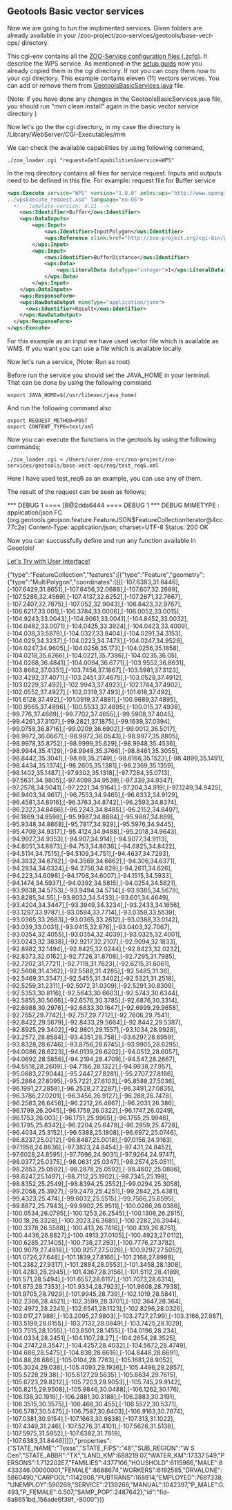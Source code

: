 ## Geotools Basic vector services

Now we are going to tun the implimented services. Given folders are already available in your /zoo-project/zoo-services/geotools/base-vect-ops/ directory.

This cgi-env contains all the [ZOO-Service configuration files (.zcfg)](http://zoo-project.org/docs/services/zcfg-reference.html). It describe the WPS service. As mentioned in the [setup guids](https://github.com/niroshansb/GSoC2016/tree/master/GeotoolsInZOOProject) now you already copied them in the cgi directory. If not you can copy them now to your cgi directory.
This example contains eleven (11) vectors services. You can add or remove them from [GeotoolsBasicServices.java](https://github.com/niroshansb/GSoC2016/blob/master/GeotoolsInZOOProject/geotools/base-vect-ops/src/main/java/org/zoo_project/GeotoolsBasicServices.java) file.
 
(Note: if you have done any changes in the GeotoolsBasicServices.java file, you should run "mvn clean install" again in the basic vector service directory )

Now let's go the the cgi directory, in my case the directory is /Library/WebServer/CGI-Executables/mm

We can check the available capabilities by using following command,
```
./zoo_loader.cgi "request=GetCapabilities&service=WPS"
```
In the req directory contains all files for service request. Inputs and outputs need to be defined in this file. For example: request file for Buffer service 

```xml
<wps:Execute service="WPS" version="1.0.0" xmlns:wps="http://www.opengis.net/wps/1.0.0" xmlns:ows="http://www.opengis.net/ows/1.1" xmlns:xlink="http://www.w3.org/1999/xlink" xmlns:xsi="http://www.w3.org/2001/XMLSchema-instance" xsi:schemaLocation="http://www.opengis.net/wps/1.0.0
../wpsExecute_request.xsd" language="en-US">
  <!-- template-version: 0.21 -->
	<ows:Identifier>Buffer</ows:Identifier>
	<wps:DataInputs>
		<wps:Input>
			<ows:Identifier>InputPolygon</ows:Identifier>
			<wps:Reference xlink:href="http://zoo-project.org/cgi-bin/proxy.cgi?url=http%3A%2F%2Fzoo-project.org%3A8080%2Fgeoserver%2Fows%3FSERVICE%3DWMS%26VERSION%3D1.3.0%26REQUEST%3DGetFeatureInfo%26FORMAT%3Dimage%252Fpng%26TRANSPARENT%3Dtrue%26QUERY_LAYERS%3Dtopp%253Astates%26LAYERS%3Dtopp%253Astates%26INFO_FORMAT%3Dapplication%252Fjson%26I%3D50%26J%3D50%26CRS%3DEPSG%253A3857%26STYLES%3D%26WIDTH%3D101%26HEIGHT%3D101%26BBOX%3D-11633104.075332662%252C3468405.792693461%252C-10644926.173661904%252C4456583.69436422" mimeType="application/json"/>
		</wps:Input>
		<wps:Input>
			<ows:Identifier>BufferDistance</ows:Identifier>
			<wps:Data>
				<wps:LiteralData dataType="integer">1</wps:LiteralData>
			</wps:Data>
		</wps:Input>
	</wps:DataInputs>	
	<wps:ResponseForm>
    <wps:RawDataOutput mimeType="application/json">
      <ows:Identifier>Result</ows:Identifier>
    </wps:RawDataOutput>
  </wps:ResponseForm>	
</wps:Execute>
```

For this example as an input we have used vector file which is available as WMS. If you want you can use a file which is available locally. 

Now let's run a service, 
(Note: Run as root)

Before run the service you should set the JAVA_HOME in your terminal. That can be done by using the following command 
```
export JAVA_HOME=$(/usr/libexec/java_home)
```
And run the following command also
```
export REQUEST_METHOD=POST
export CONTENT_TYPE=text/xml
```
Now you can execute the functions in the geotools by using the following commands;

```
./zoo_loader.cgi < /Users/user/zoo-src/zoo-project/zoo-services/geotools/base-vect-ops/req/test_req6.xml 
```
Here I have used test_req6 as an example, you can use any of them. 

The result of the request can be seen as follows;

*** DEBUG 1 ====
 [B@2dda6444
==== DEBUG 1 ***
DEBUG MIMETYPE : application/json
FC (org.geotools.geojson.feature.FeatureJSON$FeatureCollectionIterator@4cc77c2e)
Content-Type: application/json; charset=UTF-8
Status: 200 OK

Now you can succussfully define and run any function available in Geootols!

[Let's Try with User Interface!](https://github.com/niroshansb/GSoC2016/tree/master/WebUI)

{"type":"FeatureCollection","features":[{"type":"Feature","geometry":{"type":"MultiPolygon","coordinates":[[[[-107.6383,31.8446],[-107.6429,31.8651],[-107.6456,32.0688],[-107.607,32.2689],[-107.5286,32.4569],[-107.4137,32.6252],[-107.2671,32.7667],[-107.2407,32.7875],[-107.052,32.9043],[-106.8423,32.9767],[-106.6217,33.001],[-106.3784,33.0006],[-106.0052,33.0015],[-104.9243,33.0043],[-104.9061,33.0041],[-104.8452,33.0032],[-104.0482,33.0071],[-104.0425,33.3924],[-104.0423,33.4009],[-104.038,33.5879],[-104.0327,33.8404],[-104.0291,34.3153],[-104.029,34.3237],[-104.0223,34.7473],[-104.0247,34.9529],[-104.0247,34.9605],[-104.0256,35.173],[-104.0256,35.1858],[-104.0218,35.6266],[-104.0221,35.7386],[-104.0235,36.05],[-104.0268,36.4841],[-104.0094,36.6771],[-103.9552,36.8631],[-103.8662,37.0351],[-103.7456,37.1867],[-103.5981,37.3123],[-103.4292,37.4071],[-103.2451,37.4675],[-103.0528,37.4912],[-103.0229,37.492],[-102.9943,37.4923],[-102.1744,37.4902],[-102.0552,37.4927],[-102.0319,37.493],[-101.618,37.492],[-101.6128,37.492],[-101.0919,37.4881],[-100.9689,37.4895],[-100.9565,37.4896],[-100.5533,37.4895],[-100.015,37.4938],[-99.776,37.4669],[-99.7702,37.4655],[-99.5908,37.4045],[-99.4261,37.3107],[-99.2821,37.1875],[-99.1639,37.0394],[-99.0758,36.8716],[-99.0209,36.6902],[-99.0012,36.5017],[-98.9972,36.0667],[-98.9972,36.0543],[-98.9977,35.8805],[-98.9978,35.8752],[-98.9999,35.629],[-98.9948,35.4536],[-98.9944,35.4129],[-98.9948,35.3766],[-98.8461,35.3055],[-98.8442,35.3041],[-98.69,35.2149],[-98.6166,35.1523],[-98.4899,35.1491],[-98.4434,35.1374],[-98.2605,35.1381],[-98.2369,35.1359],[-98.1402,35.1487],[-97.9302,35.1318],[-97.7284,35.0713],[-97.5631,34.9805],[-97.4099,34.9539],[-97.339,34.9347],[-97.2578,34.9041],[-97.2221,34.9164],[-97.204,34.919],[-97.1249,34.9425],[-96.9403,34.9617],[-96.7553,34.9465],[-96.6332,34.9129],[-96.4581,34.8916],[-96.3763,34.8742],[-96.2593,34.8374],[-96.2327,34.8466],[-96.2243,34.8485],[-96.2152,34.8497],[-96.1869,34.8598],[-95.9987,34.8884],[-95.9887,34.889],[-95.9348,34.8868],[-95.7817,34.929],[-95.5976,34.9445],[-95.4709,34.9317],[-95.4124,34.9488],[-95.2018,34.9643],[-94.9927,34.9353],[-94.907,34.914],[-94.9077,34.9113],[-94.8051,34.8873],[-94.753,34.8636],[-94.6825,34.8422],[-94.5114,34.7515],[-94.5109,34.751],[-94.4637,34.7293],[-94.3932,34.6782],[-94.3569,34.6662],[-94.306,34.6371],[-94.2834,34.6324],[-94.2756,34.629],[-94.2611,34.626],[-94.223,34.6098],[-94.1708,34.6007],[-94.1515,34.5933],[-94.1474,34.5937],[-94.0392,34.5815],[-94.0254,34.5821],[-93.9838,34.5753],[-93.9494,34.5714],[-93.9385,34.5679],[-93.8285,34.55],[-93.8032,34.5433],[-93.601,34.4649],[-93.4204,34.3447],[-93.3949,34.3234],[-93.2433,34.1656],[-93.1297,33.9787],[-93.0594,33.7714],[-93.0359,33.5539],[-93.0365,33.2683],[-93.0365,33.2612],[-93.0388,33.0142],[-93.039,33.0031],[-93.0415,32.876],[-93.0403,32.7067],[-93.0354,32.4055],[-93.0354,32.4039],[-93.0325,32.4001],[-93.0243,32.3838],[-92.9217,32.2107],[-92.9094,32.1833],[-92.8982,32.1494],[-92.8425,32.0244],[-92.8423,32.0232],[-92.8373,32.0162],[-92.7726,31.8708],[-92.7295,31.7985],[-92.7202,31.7721],[-92.7118,31.7623],[-92.6215,31.6061],[-92.5608,31.4362],[-92.5588,31.4285],[-92.5485,31.36],[-92.5469,31.3547],[-92.5455,31.3402],[-92.5321,31.2518],[-92.5259,31.2311],[-92.5072,31.0309],[-92.5291,30.8309],[-92.5353,30.8116],[-92.5643,30.6603],[-92.5743,30.6344],[-92.5855,30.5666],[-92.6576,30.3785],[-92.6876,30.3314],[-92.6988,30.2976],[-92.6833,30.1647],[-92.6999,29.9658],[-92.7557,29.7742],[-92.757,29.7712],[-92.7606,29.7541],[-92.8422,29.5679],[-92.8433,29.5664],[-92.8442,29.5387],[-92.8925,29.3402],[-92.9801,29.1557],[-93.1034,28.9928],[-93.2572,28.8584],[-93.4351,28.758],[-93.6297,28.6959],[-93.8328,28.6746],[-93.8756,28.6745],[-93.9905,28.6295],[-94.0086,28.6223],[-94.0139,28.6202],[-94.0512,28.6057],[-94.0692,28.5856],[-94.2194,28.4709],[-94.547,28.2667],[-94.5518,28.2609],[-94.7156,28.1322],[-94.9938,27.957],[-95.0883,27.9044],[-95.2447,27.8281],[-95.2707,27.8186],[-95.2864,27.8095],[-95.7221,27.6103],[-95.8588,27.5036],[-96.1991,27.2858],[-96.2528,27.2287],[-96.3491,27.0835],[-96.3786,27.0201],[-96.3456,26.9127],[-96.288,26.7478],[-96.2583,26.6456],[-96.2212,26.4867],[-96.2031,26.386],[-96.1799,26.2045],[-96.1759,26.0322],[-96.1747,26.0249],[-96.1753,26.003],[-96.1751,25.9965],[-96.1755,25.9946],[-96.1795,25.8342],[-96.2204,25.6479],[-96.2959,25.4728],[-96.4034,25.3152],[-96.5388,25.1808],[-96.6972,25.0746],[-96.8237,25.0212],[-96.8487,25.0018],[-97.0156,24.9163],[-97.1956,24.8636],[-97.3823,24.8454],[-97.431,24.8452],[-97.6028,24.8595],[-97.7696,24.9031],[-97.9264,24.9747],[-98.0377,25.0375],[-98.0631,25.0347],[-98.2574,25.0511],[-98.2853,25.0592],[-98.2878,25.0592],[-98.4602,25.0896],[-98.6247,25.1497],[-98.7112,25.1902],[-98.7345,25.198],[-98.8352,25.2549],[-98.8394,25.2552],[-99.0294,25.3058],[-99.2058,25.3927],[-99.2479,25.4251],[-99.2842,25.4381],[-99.4323,25.474],[-99.6032,25.5515],[-99.7566,25.6595],[-99.8872,25.7943],[-99.9902,25.9511],[-100.0266,26.0386],[-100.0534,26.0795],[-100.1253,26.2545],[-100.1308,26.2815],[-100.18,26.3328],[-100.2023,26.3685],[-100.2282,26.3944],[-100.3378,26.5588],[-100.413,26.7416],[-100.439,26.8751],[-100.4436,26.8827],[-100.4913,27.0105],[-100.4923,27.0112],[-100.6285,27.1405],[-100.738,27.293],[-100.7776,27.3782],[-100.9079,27.4818],[-100.9257,27.5026],[-100.9297,27.5052],[-101.0726,27.648],[-101.1839,27.8166],[-101.2168,27.8988],[-101.2382,27.9317],[-101.2884,28.0553],[-101.3458,28.1308],[-101.4283,28.2945],[-101.4367,28.3156],[-101.5112,28.4189],[-101.571,28.5494],[-101.6557,28.6117],[-101.7073,28.6314],[-101.873,28.7353],[-101.9334,28.7923],[-101.9608,28.7938],[-101.9705,28.7929],[-101.9945,28.739],[-102.1019,28.5841],[-102.2366,28.4521],[-102.3599,28.3701],[-102.3647,28.364],[-102.4972,28.2241],[-102.6541,28.1123],[-102.8296,28.0326],[-103.017,27.988],[-103.2095,27.9803],[-103.2727,27.99],[-103.3166,27.987],[-103.5199,28.0155],[-103.7132,28.0849],[-103.7425,28.1029],[-103.7515,28.1055],[-103.8501,28.1455],[-104.0196,28.234],[-104.0334,28.2451],[-104.1107,28.27],[-104.2654,28.3525],[-104.2747,28.3547],[-104.4257,28.4032],[-104.5672,28.4749],[-104.686,28.5475],[-104.838,28.6616],[-104.8448,28.6691],[-104.88,28.686],[-105.0104,28.7763],[-105.1681,28.9052],[-105.3024,29.038],[-105.4093,29.1936],[-105.4496,29.2857],[-105.5228,29.38],[-105.6127,29.5635],[-105.6634,29.7615],[-105.6723,29.8212],[-105.7203,29.9053],[-105.745,29.9142],[-105.8215,29.9508],[-105.9846,30.0488],[-106.1262,30.176],[-106.138,30.1916],[-106.2881,30.3188],[-106.2883,30.3191],[-106.3515,30.3575],[-106.468,30.455],[-106.5522,30.5371],[-106.5787,30.5475],[-106.7587,30.6403],[-106.9163,30.7674],[-107.0381,30.9154],[-107.1663,30.9838],[-107.313,31.1022],[-107.4349,31.246],[-107.5276,31.4101],[-107.5626,31.5138],[-107.5975,31.5952],[-107.6382,31.7919],[-107.6383,31.8446]]]]},"properties":{"STATE_NAME":"Texas","STATE_FIPS":"48","SUB_REGION":"W S Cen","STATE_ABBR":"TX","LAND_KM":688219.07,"WATER_KM":17337.549,"PERSONS":1.712202E7,"FAMILIES":4377106,"HOUSHOLD":6115966,"MALE":8433346.00000001,"FEMALE":8688674,"WORKERS":6192585,"DRVALONE":5860490,"CARPOOL":1142908,"PUBTRANS":168814,"EMPLOYED":7687338,"UNEMPLOY":590269,"SERVICE":2139266,"MANUAL":1042397,"P_MALE":0.493,"P_FEMALE":0.507,"SAMP_POP":2487642},"id":"fid-6a8651bd_156ade6f39f_-8000"}]}




